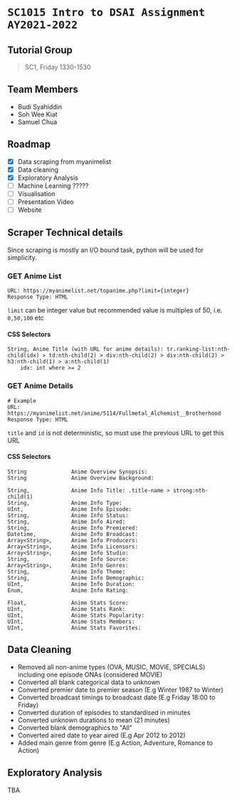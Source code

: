 # `SC1015 Intro to DSAI Assignment AY2021-2022`

## Tutorial Group
> SC1, Friday 1330-1530

## Team Members
- Budi Syahiddin
- Soh Wee Kiat 
- Samuel Chua

## Roadmap
- [x] Data scraping from myanimelist
- [x] Data cleaning
- [x] Exploratory Analysis 
- [ ] Machine Learning ?????
- [ ] Visualisation
- [ ] Presentation Video
- [ ] Website

## Scraper Technical details
Since scraping is mostly an I/O bound task, python will be used for simplicity.

### GET Anime List
```
URL: https://myanimelist.net/topanime.php?limit={integer}
Response Type: HTML
```
`limit` can be integer value but recommended value is multiples of 50, i.e. `0,50,100` etc

#### CSS Selectors
```
String, Anime Title (with URL for anime details): tr.ranking-list:nth-child(idx) > td:nth-child(2) > div:nth-child(2) > div:nth-child(2) > h3:nth-child(1) > a:nth-child(1)
    idx: int where >= 2
```

### GET Anime Details
```
# Example
URL: https://myanimelist.net/anime/5114/Fullmetal_Alchemist__Brotherhood
Response Type: HTML
```
`title` and `id` is not deterministic, so must use the previous URL to get this URL

#### CSS Selectors
```
String              Anime Overview Synopsis: 
String              Anime Overview Background: 

String,             Anime Info Title: .title-name > strong:nth-child(1)
String,             Anime Info Type: 
UInt,               Anime Info Episode:
String,             Anime Info Status: 
String,             Anime Info Aired: 
String,             Anime Info Premiered: 
Datetime,           Anime Info Broadcast: 
Array<String>,      Anime Info Producers: 
Array<String>,      Anime Info Licensors: 
Array<String>,      Anime Info Studio: 
String,             Anime Info Source: 
Array<String>,      Anime Info Genres: 
String,             Anime Info Theme: 
String,             Anime Info Demographic: 
UInt,               Anime Info Duration: 
Enum,               Anime Info Rating: 

Float,              Anime Stats Score: 
UInt,               Anime Stats Rank: 
UInt,               Anime Stats Popularity: 
UInt,               Anime Stats Members: 
UInt,               Anime Stats Favorites: 
```

## Data Cleaning
- Removed all non-anime types (OVA, MUSIC, MOVIE, SPECIALS) including one episode ONAs (considered MOVIE)
- Converted all blank categorical data to unknown
- Converted premier date to premier season (E.g Winter 1987 to Winter)
- Converted broadcast timings to broadcast date (E.g Friday 18:00 to Friday)
- Converted duration of episodes to standardised in minutes
- Converted unknown durations to mean (21 minutes)
- Converted blank demographics to "All"
- Converted aired date to year aired (E.g Apr 2012 to 2012)
- Added main genre from genre (E.g Action, Adventure, Romance to Action)

## Exploratory Analysis
TBA
